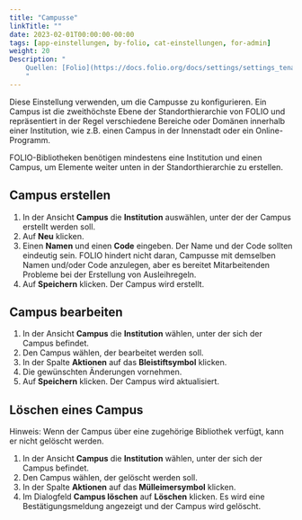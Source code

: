 ```yaml
---
title: "Campusse"
linkTitle: ""
date: 2023-02-01T00:00:00-00:00
tags: [app-einstellungen, by-folio, cat-einstellungen, for-admin]
weight: 20
Description: "
    Quellen: [Folio](https://docs.folio.org/docs/settings/settings_tenant/settings_tenant/#settings--tenant--libraries) <!-- & [GBV](https://info.gebev.de/display/FOLIOGBVEXTERN/Einstellungen+(Mandant):+Campusse) -->
    "
---
```


Diese Einstellung verwenden, um die Campusse zu konfigurieren. Ein Campus ist die zweithöchste Ebene der Standorthierarchie von FOLIO und repräsentiert in der Regel verschiedene Bereiche oder Domänen innerhalb einer Institution, wie z.B. einen Campus in der Innenstadt oder ein Online-Programm.

FOLIO-Bibliotheken benötigen mindestens eine Institution und einen Campus, um Elemente weiter unten in der Standorthierarchie zu erstellen.

## Campus erstellen

1.  In der Ansicht **Campus** die **Institution** auswählen, unter der der Campus erstellt werden soll.
2.  Auf **Neu** klicken.
3.  Einen **Namen** und einen **Code** eingeben. Der Name und der Code sollten eindeutig sein. FOLIO hindert nicht daran, Campusse mit demselben Namen und/oder Code anzulegen, aber es bereitet Mitarbeitenden Probleme bei der Erstellung von Ausleihregeln.
4.  Auf **Speichern** klicken. Der Campus wird erstellt.

## Campus bearbeiten

1.  In der Ansicht **Campus** die **Institution** wählen, unter der sich der Campus befindet.
2.  Den Campus wählen, der bearbeitet werden soll.
3.  In der Spalte **Aktionen** auf das **Bleistiftsymbol** klicken.
4.  Die gewünschten Änderungen vornehmen.
5.  Auf **Speichern** klicken. Der Campus wird aktualisiert.

## Löschen eines Campus

Hinweis: Wenn der Campus über eine zugehörige Bibliothek verfügt, kann er nicht gelöscht werden.

1.  In der Ansicht **Campus** die **Institution** wählen, unter der sich der Campus befindet.
2.  Den Campus wählen, der gelöscht werden soll.
3.  In der Spalte **Aktionen** auf das **Mülleimersymbol** klicken.
4.  Im Dialogfeld **Campus löschen** auf **Löschen** klicken. Es wird eine Bestätigungsmeldung angezeigt und der Campus wird gelöscht.
